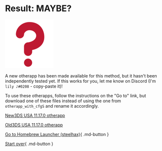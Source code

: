 # Result: MAYBE?

![Image](/images/seventeen/unknown.png)

A new otherapp has been made available for this method, but it hasn't been independently tested yet. If this works for you, let me know on Discord (I'm `lily ♪#0208` - copy-paste it)!

To use these otherapps, follow the instructions on the "Go to" link, but download one of these files instead of using the one from `otherapp_with_cfgS` and rename it accordingly.

[New3DS USA 11.17.0 otherapp](https://cdn.discordapp.com/attachments/441119928334942218/1110831913800826880/N3DS_U_30720_usa_9221.bin)

[Old3DS USA 11.17.0 otherapp](https://cdn.discordapp.com/attachments/441119928334942218/1110831913419153438/POST5_U_30720_usa_9221.bin)

[Go to Homebrew Launcher (steelhax)](https://wiki.hacks.guide/wiki/3DS:Alternate_Exploits/Homebrew_Launcher_(steelhax)){ .md-button } 

[Start over](/seventeen){ .md-button }